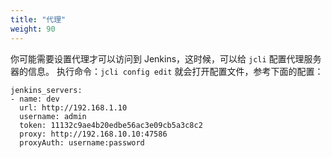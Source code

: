 ```yaml
---
title: "代理"
weight: 90
---
```


你可能需要设置代理才可以访问到 Jenkins，这时候，可以给 `jcli` 配置代理服务器的信息。
执行命令：`jcli config edit` 就会打开配置文件，参考下面的配置：

```
jenkins_servers:
- name: dev
  url: http://192.168.1.10
  username: admin
  token: 11132c9ae4b20edbe56ac3e09cb5a3c8c2
  proxy: http://192.168.10.10:47586
  proxyAuth: username:password
```
